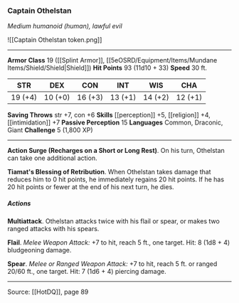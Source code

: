 ### Captain Othelstan
_Medium humanoid (human), lawful evil_

![[Captain Othelstan token.png]]


---

**Armor Class** 19 ([[Splint Armor]], [[5eOSRD/Equipment/Items/Mundane Items/Shield/Shield|Shield]])
**Hit Points** 93 (11d10 + 33)
**Speed** 30 ft.

| STR     | DEX     | CON     | INT     | WIS     | CHA     |
|---------|---------|---------|---------|---------|---------|
| 19 (+4) | 10 (+0) | 16 (+3) | 13 (+1) | 14 (+2) | 12 (+1) |

**Saving Throws** str +7, con +6
**Skills** [[perception]] +5, [[religion]] +4, [[intimidation]] +7
**Passive Perception** 15
**Languages** Common, Draconic, Giant
**Challenge** 5 (1,800 XP)

---

**Action Surge (Recharges on a Short or Long Rest)**. On his turn, Othelstan can take one additional action.

**Tiamat's Blessing of Retribution**. When Othelstan takes damage that reduces him to 0 hit points, he immediately regains 20 hit points. If he has 20 hit points or fewer at the end of his next turn, he dies.

##### Actions
**Multiattack**. Othelstan attacks twice with his flail or spear, or makes two ranged attacks with his spears.

**Flail**. _Melee Weapon Attack:_ +7 to hit, reach 5 ft., one target. Hit: 8 (1d8 + 4) bludgeoning damage.

**Spear**. _Melee or Ranged Weapon Attack:_ +7 to hit, reach 5 ft. or ranged 20/60 ft., one target. Hit: 7 (1d6 + 4) piercing damage.


---

Source: [[HotDQ]], page 89